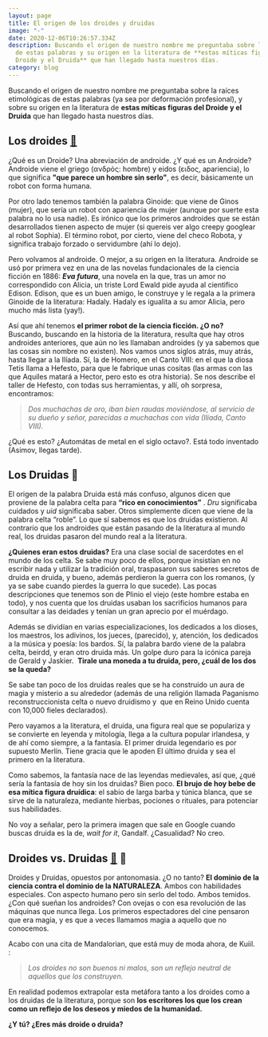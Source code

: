```yaml
---
layout: page
title: El origen de los droides y druidas
image: "-"
date: 2020-12-06T10:26:57.334Z
description: Buscando el origen de nuestro nombre me preguntaba sobre la raíces
  de estas palabras y su origen en la literatura de **estas míticas figuras del
  Droide y el Druida** que han llegado hasta nuestros días.
category: blog
---
```

Buscando el origen de nuestro nombre me preguntaba sobre la raíces etimológicas de estas palabras (ya sea por deformación profesional), y sobre su origen en la literatura de **estas míticas figuras del Droide y el Druida** que han llegado hasta nuestros días. 



## Los droides [🤖](https://emojipedia.org/robot/)

¿Qué es un Droide? Una abreviación de androide. ¿Y qué es un Androide? Androide viene el griego (ανδρὀς: hombre) y eidos (ειδος, apariencia), lo que significa **"que parece un hombre sin serlo"**, es decir, básicamente un robot con forma humana. 

Por otro lado tenemos también la palabra Ginoide: que viene de Ginos (mujer), que sería un robot con apariencia de mujer (aunque por suerte esta palabra no lo usa nadie). Es irónico que los primeros androides que se están desarrollados tienen aspecto de mujer (si quereis ver algo creepy googlear al robot Sophia). El término robot, por cierto, viene del checo Robota, y significa trabajo forzado o servidumbre (ahí lo dejo).

Pero volvamos al androide. O mejor, a su origen en la literatura. Androide se usó por primera vez en una de las novelas fundacionales de la ciencia ficción en 1886: ***Eva futura***, una novela en la que, tras un amor no correspondido con Alicia, un triste Lord Ewald pide ayuda al cientifico Edison. Edison, que es un buen amigo, le construye y le regala a la primera Ginoide de la literatura: Hadaly. Hadaly es igualita a su amor Alicia, pero mucho más lista (yay!).

Así que ahí tenemos **el primer robot de la ciencia ficción. ¿O no?** Buscando, buscando en la historia de la literatura, resulta que hay otros androides anteriores, que aún no les llamaban androides (y ya sabemos que las cosas sin nombre no existen). Nos vamos unos siglos atrás, muy atrás, hasta llegar a la Ilíada. Sí, la de Homero, en el Canto VIII: en el que la diosa Tetis llama a Hefesto, para que le fabrique unas cositas (las armas con las que Aquiles matará a Hector, pero esto es otra historia). Se nos describe el taller de Hefesto, con todas sus herramientas, y allí, oh sorpresa, encontramos: 

> *Dos muchachas de oro, iban bien raudas moviéndose, al servicio de su dueño y señor, parecidas a muchachas con vida (Ilíada, Canto VIII).*

¿Qué es esto? ¿Automátas de metal en el siglo octavo?. Está todo inventado (Asimov, llegas tarde).



## Los Druidas 🧙

El origen de la palabra Druida está más confuso, algunos dicen que proviene de la palabra celta para **“rico en conocimientos”** . *Dru* significaba cuidados y *uid* significaba saber. Otros simplemente dicen que viene de la palabra celta “roble”. Lo que sí sabemos es que los druidas existieron. Al contrario que los androides que están pasando de la literatura al mundo real, los druidas pasaron del mundo real a la literatura. 

**¿Quienes eran estos druidas?** Era una clase social de sacerdotes en el mundo de los celta. Se sabe muy poco de ellos, porque insistían en no escribir nada y utilizar la tradición oral, traspasaron sus saberes secretos de druida en druida, y bueno, además perdieron la guerra con los romanos, (y ya se sabe cuando pierdes la guerra lo que sucede). Las pocas descripciones que tenemos son de Plinio el viejo (este hombre estaba en todo), y nos cuenta que los druidas usaban los sacrificios humanos para consultar a las deidades y tenían un gran aprecio por el muérdago. 

Además se dividían en varias especializaciones, los dedicados a los dioses, los maestros, los adivinos, los jueces, (parecido), y, atención, los dedicados a la música y poesía: los bardos. Sí, la palabra bardo viene de la palabra celta, beirdd, y eran otro druida más. Un golpe duro para la icónica pareja de Gerald y Jaskier.  **Tirale una moneda a tu druida, pero, ¿cuál de los dos se la queda?**

Se sabe tan poco de los druidas reales que se ha construido un aura de magia y misterio a su alrededor (además de una religión llamada Paganismo reconstruccionista celta o nuevo druidismo y  que en Reino Unido cuenta con 10,000 fieles declarados). 

Pero vayamos a la literatura, el druida, una figura real que se populariza y se convierte en leyenda y mitología, llega a la cultura popular irlandesa, y de ahí como siempre, a la fantasía. El primer druida legendario es por supuesto Merlín. Tiene gracia que le apoden El último druida y sea el primero en la literatura. 

Como sabemos, la fantasía nace de las leyendas medievales, así que, ¿qué sería la fantasía de hoy sin los druidas? Bien poco. **El brujo de hoy bebe de esa mítica figura druídica**: el sabio de larga barba y túnica blanca, que se sirve de la naturaleza, mediante hierbas, pociones o rituales, para potenciar sus habilidades. 

No voy a señalar, pero la primera imagen que sale en Google cuando buscas druida es la de, *wait for it*, Gandalf. ¿Casualidad? No creo.

##  Droides vs. Druidas [](https://emojipedia.org/robot/)[🤖](https://emojipedia.org/robot/) 🧙

Droides y Druidas, opuestos por antonomasia. ¿O no tanto? **El dominio de la ciencia contra el dominio de la NATURALEZA**. Ambos con habilidades especiales. Con aspecto humano pero sin serlo del todo. Ambos temidos. ¿Con qué sueñan los androides? Con ovejas o con esa revolución de las máquinas que nunca llega. Los primeros espectadores del cine pensaron que era magia, y es que a veces llamamos magia a aquello que no conocemos. 

Acabo con una cita de Mandalorian, que está muy de moda ahora, de Kuiil. : 

> *Los droides no son buenos ni malos, son un reflejo neutral de aquellos que los construyen.*

En realidad podemos extrapolar esta metáfora tanto a los droides como a los druidas de la literatura, porque son **los escritores los que los crean como un reflejo de los deseos y miedos de la humanidad.**

**¿Y tú? ¿Eres más droide o druida?**